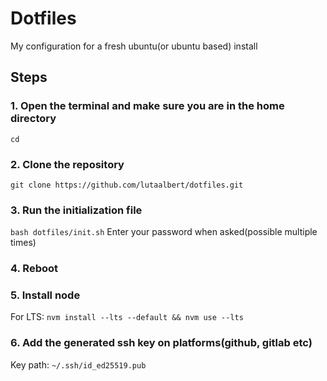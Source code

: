 # Dotfiles

My configuration for a fresh ubuntu(or ubuntu based) install

## Steps

### 1. Open the terminal and make sure you are in the home directory

`cd`

### 2. Clone the repository

`git clone https://github.com/lutaalbert/dotfiles.git`

### 3. Run the initialization file

`bash dotfiles/init.sh` Enter your password when asked(possible multiple times)

### 4. Reboot

### 5. Install node

For LTS: `nvm install --lts --default && nvm use --lts`

### 6. Add the generated ssh key on platforms(github, gitlab etc)

Key path: `~/.ssh/id_ed25519.pub`

